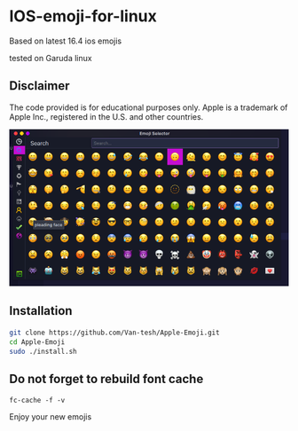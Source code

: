 # IOS-emoji-for-linux

Based on latest 16.4 ios emojis

tested on Garuda linux 


## Disclaimer

The code provided is for educational purposes only. Apple is a trademark of Apple Inc., registered in the U.S. and other countries. 


![...>.<_ can't_resist...](./Screenshot_20230321_010548.png)

## Installation
```sh
git clone https://github.com/Van-tesh/Apple-Emoji.git
cd Apple-Emoji
sudo ./install.sh 


```             
## Do not forget to rebuild font cache
```
fc-cache -f -v
```
Enjoy your new emojis
